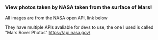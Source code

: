 ### View photos taken by NASA taken from the surface of Mars!

All images are from the NASA open API, link below 

They have multiple APIs avaliable for devs to use, the one I used is called "Mars Rover Photos"
https://api.nasa.gov/
